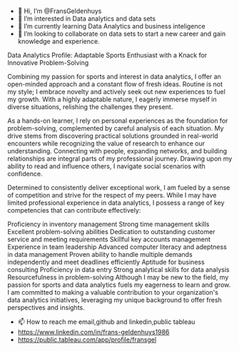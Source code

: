 - 👋 Hi, I’m @FransGeldenhuys
- 👀 I’m interested in Data analytics and data sets
- 🌱 I’m currently learning Data Analytics and business inteligence 
- 💞️ I’m looking to collaborate on data sets to start a new career and gain knowledge and experience.

Data Analytics Profile: Adaptable Sports Enthusiast with a Knack for Innovative Problem-Solving

Combining my passion for sports and interest in data analytics, I offer an open-minded approach and a constant flow of fresh ideas. Routine is not my style; I embrace novelty and actively seek out new experiences to fuel my growth. With a highly adaptable nature, I eagerly immerse myself in diverse situations, relishing the challenges they present.

As a hands-on learner, I rely on personal experiences as the foundation for problem-solving, complemented by careful analysis of each situation. My drive stems from discovering practical solutions grounded in real-world encounters while recognizing the value of research to enhance our understanding. Connecting with people, expanding networks, and building relationships are integral parts of my professional journey. Drawing upon my ability to read and influence others, I navigate social scenarios with confidence.

Determined to consistently deliver exceptional work, I am fueled by a sense of competition and strive for the respect of my peers. While I may have limited professional experience in data analytics, I possess a range of key competencies that can contribute effectively:

Proficiency in inventory management
Strong time management skills
Excellent problem-solving abilities
Dedication to outstanding customer service and meeting requirements
Skillful key accounts management
Experience in team leadership
Advanced computer literacy and adeptness in data management
Proven ability to handle multiple demands independently and meet deadlines efficiently
Aptitude for business consulting
Proficiency in data entry
Strong analytical skills for data analysis
Resourcefulness in problem-solving
Although I may be new to the field, my passion for sports and data analytics fuels my eagerness to learn and grow. I am committed to making a valuable contribution to your organization's data analytics initiatives, leveraging my unique background to offer fresh perspectives and insights.
- 📫 How to reach me email,github and linkedin,public tableau
- https://www.linkedin.com/in/frans-geldenhuys1986
- https://public.tableau.com/app/profile/fransgel

<!---
FransGeldenhuys/FransGeldenhuys is a ✨ special ✨ repository because its `README.md` (this file) appears on your GitHub profile.
You can click the Preview link to take a look at your changes.
--->
